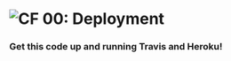 ![CF](http://i.imgur.com/7v5ASc8.png) 00: Deployment
====================================================

### Get this code up and running Travis and Heroku!
